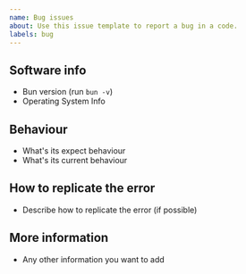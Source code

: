 ```yaml
---
name: Bug issues
about: Use this issue template to report a bug in a code.
labels: bug
---
```


## Software info

- Bun version (run `bun -v`)
- Operating System Info

## Behaviour

- What's its expect behaviour
- What's its current behaviour

## How to replicate the error

- Describe how to replicate the error (if possible)

## More information

- Any other information you want to add
